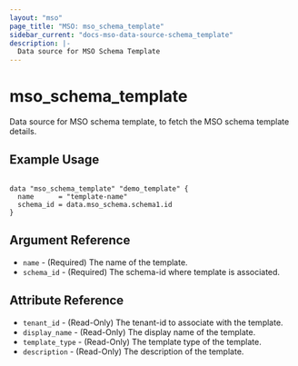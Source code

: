 ```yaml
---
layout: "mso"
page_title: "MSO: mso_schema_template"
sidebar_current: "docs-mso-data-source-schema_template"
description: |-
  Data source for MSO Schema Template
---
```


# mso_schema_template #

Data source for MSO schema template, to fetch the MSO schema template details.

## Example Usage ##

```hcl

data "mso_schema_template" "demo_template" {
  name      = "template-name"
  schema_id = data.mso_schema.schema1.id
}

```

## Argument Reference ##

* `name` - (Required) The name of the template.
* `schema_id` - (Required) The schema-id where template is associated.

## Attribute Reference ##

* `tenant_id` - (Read-Only) The tenant-id to associate with the template.
* `display_name` - (Read-Only) The display name of the template.
* `template_type` - (Read-Only) The template type of the template.
* `description` - (Read-Only) The description of the template.
